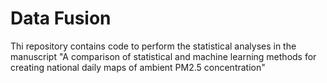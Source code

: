 # Data Fusion

Thi repository contains code to perform the statistical analyses in the manuscript "A comparison of statistical and machine learning methods for creating national daily maps of ambient PM2.5 concentration"
